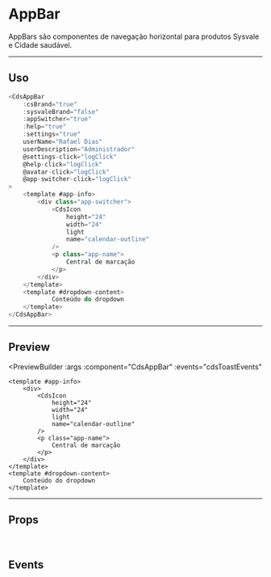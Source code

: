 # AppBar

AppBars são componentes de navegação horizontal para produtos Sysvale e Cidade saudável.

---

## Uso

```js
<CdsAppBar
	:csBrand="true"
	:sysvaleBrand="false"
	:appSwitcher="true"
	:help="true"
	:settings="true"
	userName="Rafael Dias"
	userDescription="Administrador"
	@settings-click="logClick"
	@help-click="logClick"
	@avatar-click="logClick"
	@app-switcher-click="logClick"
>
	<template #app-info>
		<div class="app-switcher">
			<CdsIcon
				height="24"
				width="24"
				light
				name="calendar-outline"
			/>
			<p class="app-name">
				Central de marcação
			</p>
		</div>
	</template>
	<template #dropdown-content>
			Conteúdo do dropdown
	</template>
</CdsAppBar>
```

---

## Preview

<PreviewBuilder
	:args
	:component="CdsAppBar"
	:events="cdsToastEvents"
>
	<template #app-info>
		<div>
			<CdsIcon
				height="24"
				width="24"
				light
				name="calendar-outline"
			/>
			<p class="app-name">
				Central de marcação
			</p>
		</div>
	</template>
	<template #dropdown-content>
		Conteúdo do dropdown
	</template>
</PreviewBuilder>

---

## Props

<APITable
	name="CdsAppBar"
	section="props"
/>
<br>

## Events

<APITable
	name="CdsAppBar"
	section="events"
/>

<script setup>
import { ref } from 'vue';
import CdsAppBar from '@/components/AppBar.vue';

const args = ref({
	csBrand: true,
	sysvaleBrand: false,
	hideAppSwitcher: true,
	hideHelp: true,
	hideSettings: true,
	userName: 'Rafael Dias',
	userDescription: 'Administrador'
});

const cdsToastEvents = [
	'settings-click',
	'help-click',
	'avatar-click',
	'app-switcher-click'
];
</script>
